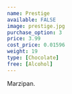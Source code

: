 ```yaml
---
name: Prestige
available: FALSE
image: prestige.jpg
purchase_option: 3
price: 3.99
cost_price: 0.01596
weight: 19
type: [Chocolate]
free: [Alcohol]
---
```

Marzipan.